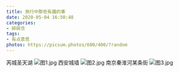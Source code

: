 ```yaml
---
title: 旅行中那些有趣的事
date: 2020-05-04 16:50:48
categories:
- 碎碎念
tags:
- 有点意思
photos: https://picsum.photos/600/400/?random
---
```

芮城圣天湖
![图1.jpg](https://i.loli.net/2020/05/06/bjq2NkvrCMBiZ8E.jpg)
西安城墙
![图2.jpg](https://i.loli.net/2020/05/06/Eqv4Bg5xXjGm2us.jpg)
南京秦淮河某条街
![图3.jpg](https://i.loli.net/2020/05/06/szudTZ1IUn5D6Jv.jpg)
